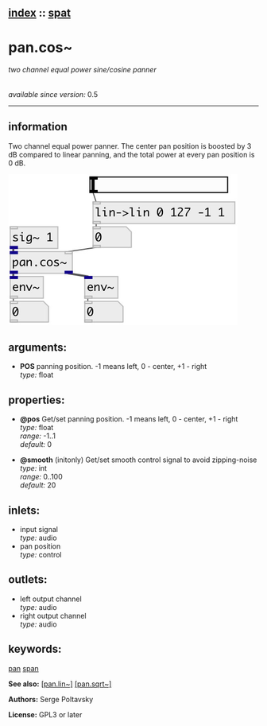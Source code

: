 [index](index.html) :: [spat](category_spat.html)
---

# pan.cos~

###### two channel equal power sine/cosine panner

*available since version:* 0.5

---


## information
Two channel equal power panner. The center pan position is boosted by 3 dB compared to linear panning, and the total power at every pan position is 0 dB.


[![example](../examples/img/pan.cos~.jpg)](../examples/pd/pan.cos~.pd)



## arguments:

* **POS**
panning position. -1 means left, 0 - center, +1 - right<br>
_type:_ float<br>





## properties:

* **@pos** 
Get/set panning position. -1 means left, 0 - center, +1 - right<br>
_type:_ float<br>
_range:_ -1..1<br>
_default:_ 0<br>

* **@smooth** (initonly)
Get/set smooth control signal to avoid zipping-noise<br>
_type:_ int<br>
_range:_ 0..100<br>
_default:_ 20<br>



## inlets:

* input signal<br>
_type:_ audio
* pan position<br>
_type:_ control



## outlets:

* left output channel<br>
_type:_ audio
* right output channel<br>
_type:_ audio



## keywords:

[pan](keywords/pan.html)
[span](keywords/span.html)



**See also:**
[\[pan.lin~\]](pan.lin~.html)
[\[pan.sqrt~\]](pan.sqrt~.html)




**Authors:** Serge Poltavsky




**License:** GPL3 or later





